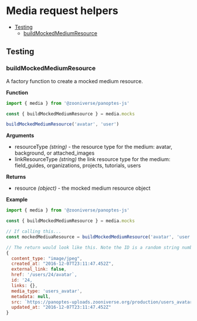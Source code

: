 # Media request helpers

- [Testing](#testing)
  - [buildMockedMediumResource](#buildMockedMediumResource)

## Testing

### buildMockedMediumResource

A factory function to create a mocked medium resource.

**Function**

``` javascript
import { media } from '@zooniverse/panoptes-js'

const { buildMockedMediumResource } = media.mocks

buildMockedMediumResource('avatar', 'user')
```

**Arguments**

- resourceType _(string)_ - the resource type for the medium: avatar, background, or attached_images
- linkResourceType _(string)_ the link resource type for the medium: field_guides, organizations, projects, tutorials, users

**Returns**

- resource _(object)_ - the mocked medium resource object

**Example**

``` javascript
import { media } from '@zooniverse/panoptes-js'

const { buildMockedMediumResource } = media.mocks

// If calling this...
const mockedMediuaResource = buildMockedMediumResource('avatar', 'user')

// The return would look like this. Note the ID is a random string number between 1-100
{
  content_type: "image/jpeg",
  created_at: "2016-12-07T23:11:47.452Z",
  external_link: false,
  href: '/users/24/avatar`,
  id: '24,
  links: {},
  media_type: 'users_avatar',
  metadata: null,
  src: `https://panoptes-uploads.zooniverse.org/production/users_avatar/random-string-example.jpeg`
  updated_at: "2016-12-07T23:11:47.452Z"
}
```

